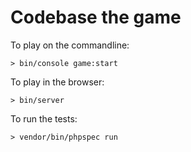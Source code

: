 Codebase the game
=================

To play on the commandline: 

    > bin/console game:start
    
To play in the browser: 
    
    > bin/server
    
To run the tests: 

    > vendor/bin/phpspec run
